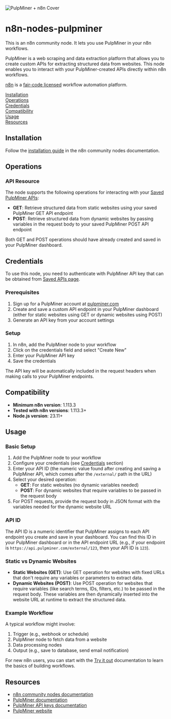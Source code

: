 ![PulpMiner + n8n Cover](https://res.cloudinary.com/dkn197fqs/image/upload/v1760179249/PulpMiner-n8n_logo_jlonhm.png)

# n8n-nodes-pulpminer

This is an n8n community node. It lets you use PulpMiner in your n8n workflows.

PulpMiner is a web scraping and data extraction platform that allows you to create custom APIs for extracting structured data from websites. This node enables you to interact with your PulpMiner-created APIs directly within n8n workflows.

[n8n](https://n8n.io/) is a [fair-code licensed](https://docs.n8n.io/reference/license/) workflow automation platform.

[Installation](#installation)  
[Operations](#operations)  
[Credentials](#credentials)  
[Compatibility](#compatibility)  
[Usage](#usage)  
[Resources](#resources)  

## Installation

Follow the [installation guide](https://docs.n8n.io/integrations/community-nodes/installation/) in the n8n community nodes documentation.

## Operations

### API Resource

The node supports the following operations for interacting with your [Saved PulpMiner APIs](https://www.pulpminer.com/api/):

- **GET**: Retrieve structured data from static websites using your saved PulpMiner GET API endpoint
- **POST**: Retrieve structured data from dynamic websites by passing variables in the request body to your saved PulpMiner POST API endpoint

Both GET and POST operations should have already created and saved in your PulpMiner dashboard.

## Credentials

To use this node, you need to authenticate with PulpMiner API key that can be obtained from [Saved APIs page](https://www.pulpminer.com/api/).

### Prerequisites

1. Sign up for a PulpMiner account at [pulpminer.com](https://pulpminer.com)
2. Create and save a custom API endpoint in your PulpMiner dashboard (either for static websites using GET or dynamic websites using POST)
3. Generate an API key from your account settings

### Setup

1. In n8n, add the PulpMiner node to your workflow
2. Click on the credentials field and select "Create New"
3. Enter your PulpMiner API key
4. Save the credentials

The API key will be automatically included in the request headers when making calls to your PulpMiner endpoints.

## Compatibility

- **Minimum n8n version**: 1.113.3
- **Tested with n8n versions**: 1.113.3+
- **Node.js version**: 23.11+

## Usage

### Basic Setup

1. Add the PulpMiner node to your workflow
2. Configure your credentials (see [Credentials](#credentials) section)
3. Enter your API ID (the numeric value found after creating and saving a PulpMiner API, which comes after the `/external/` path in the URL)
4. Select your desired operation:
   - **GET**: For static websites (no dynamic variables needed)
   - **POST**: For dynamic websites that require variables to be passed in the request body
5. For POST requests, provide the request body in JSON format with the variables needed for the dynamic website URL

### API ID

The API ID is a numeric identifier that PulpMiner assigns to each API endpoint you create and save in your dashboard. You can find this ID in your PulpMiner dashboard or in the API endpoint URL (e.g., if your endpoint is `https://api.pulpminer.com/external/123`, then your API ID is `123`).

### Static vs Dynamic Websites

- **Static Websites (GET)**: Use GET operation for websites with fixed URLs that don't require any variables or parameters to extract data.
- **Dynamic Websites (POST)**: Use POST operation for websites that require variables (like search terms, IDs, filters, etc.) to be passed in the request body. These variables are then dynamically inserted into the website URL at runtime to extract the structured data.

### Example Workflow

A typical workflow might involve:
1. Trigger (e.g., webhook or schedule)
2. PulpMiner node to fetch data from a website
3. Data processing nodes
4. Output (e.g., save to database, send email notification)

For new n8n users, you can start with the [Try it out](https://docs.n8n.io/try-it-out/) documentation to learn the basics of building workflows.

## Resources

* [n8n community nodes documentation](https://docs.n8n.io/integrations/#community-nodes)
* [PulpMiner documentation](https://docs.pulpminer.com/)
* [PulpMiner API keys documentation](https://docs.pulpminer.com/essentials/api-keys)
* [PulpMiner website](https://pulpminer.com)
